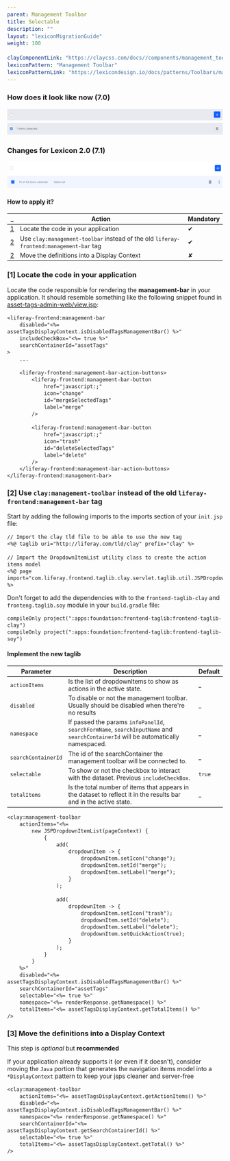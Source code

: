 ```yaml
---
parent: Management Toolbar
title: Selectable
description: ""
layout: "lexiconMigrationGuide"
weight: 100

clayComponentLink: "https://claycss.com/docs//components/management_toolbar.html"
lexiconPattern: "Management Toolbar"
lexiconPatternLink: "https://lexicondesign.io/docs/patterns/Toolbars/management_bar.html"
---
```


<article id="before-after">

### How does it look like now (7.0)

<img class="img img-thumbnail" src="/images/lexiconMigration/management_toolbar_selectable_old.png">

<img class="img img-thumbnail" src="/images/lexiconMigration/management_toolbar_selectable_active_old.png">

### Changes for Lexicon 2.0 (7.1)

<img class="img img-thumbnail" src="/images/lexiconMigration/management_toolbar_selectable_new.png">

<img class="img img-thumbnail" src="/images/lexiconMigration/management_toolbar_selectable_active_new.png">

</article>

<article id="management-toolbar-with-creation-menu">

#### How to apply it?

_ | Action | Mandatory
--- | --- | ---
[1](#step-2-1) | Locate the code in your application | ✔
[2](#step-2-2) | Use `clay:management-toolbar` instead of the old `liferay-frontend:management-bar` tag | ✔
[2](#step-3) | Move the definitions into a Display Context | ✘

### [1] Locate the code in your application <a id="step-1-1"></a>

Locate the code responsible for rendering the **management-bar** in your application. It should resemble something like the following snippet found in [asset-tags-admin-web/view.jsp](https://github.com/liferay/liferay-portal/blob/fe9dfcc0275660a0fe9aafb50ae6b169236f67cf/modules/apps/web-experience/asset/asset-tags-admin-web/src/main/resources/META-INF/resources/view.jsp#L28):

```text/html
<liferay-frontend:management-bar
	disabled="<%= assetTagsDisplayContext.isDisabledTagsManagementBar() %>"
	includeCheckBox="<%= true %>"
	searchContainerId="assetTags"
>
	...

	<liferay-frontend:management-bar-action-buttons>
		<liferay-frontend:management-bar-button
			href="javascript:;"
			icon="change"
			id="mergeSelectedTags"
			label="merge"
		/>

		<liferay-frontend:management-bar-button
			href="javascript:;"
			icon="trash"
			id="deleteSelectedTags"
			label="delete"
		/>
	</liferay-frontend:management-bar-action-buttons>
</liferay-frontend:management-bar>
```

### [2] Use `clay:management-toolbar` instead of the old `liferay-frontend:management-bar` tag <a id="step-1-2"></a>

Start by adding the following imports to the imports section of your `init.jsp` file:

```text/html
// Import the clay tld file to be able to use the new tag
<%@ taglib uri="http://liferay.com/tld/clay" prefix="clay" %>

// Import the DropdownItemList utility class to create the action items model
<%@ page import="com.liferay.frontend.taglib.clay.servlet.taglib.util.JSPDropdownItemList" %>
```

Don't forget to add the dependencies with to the `frontend-taglib-clay` and `fronteng.taglib.soy` module in your `build.gradle` file:

```text/html
compileOnly project(":apps:foundation:frontend-taglib:frontend-taglib-clay")
compileOnly project(":apps:foundation:frontend-taglib:frontend-taglib-soy")
```

#### Implement the new taglib

Parameter | Description | Default
--- | --- | ---
`actionItems` | Is the list of dropdownItems to show as actions in the active state. | _
`disabled` | To disable or not the management toolbar. Usually should be disabled when there're no results | _
`namespace` | If passed the params `infoPanelId`, `searchFormName`, `searchInputName` and `searchContainerId` will be automatically namespaced. | _
`searchContainerId` | The id of the searchContainer the management toolbar will be connected to. | _
`selectable` | To show or not the checkbox to interact with the dataset. Previous `includeCheckBox`. | `true`
`totalItems` | Is the total number of items that appears in the dataset to reflect it in the results bar and in the active state. | _

```text/html
<clay:management-toolbar
	actionItems="<%=
		new JSPDropdownItemList(pageContext) {
			{
				add(
					dropdownItem -> {
						dropdownItem.setIcon("change");
						dropdownItem.setId("merge");
						dropdownItem.setLabel("merge");
					}
				);

				add(
					dropdownItem -> {
						dropdownItem.setIcon("trash");
						dropdownItem.setId("delete");
						dropdownItem.setLabel("delete");
						dropdownItem.setQuickAction(true);
					}
				);
			}
		}
	%>"
	disabled="<%= assetTagsDisplayContext.isDisabledTagsManagementBar() %>"
	searchContainerId="assetTags"
	selectable="<%= true %>"
	namespace="<%= renderResponse.getNamespace() %>"
	totalItems="<%= assetTagsDisplayContext.getTotalItems() %>"
/>
```

### [3] Move the definitions into a Display Context <a id="step-3"></a>

<div class="alert alert-info">This step is <em>optional</em> but <strong>recommended</strong></div>

If your application already supports it (or even if it doesn't), consider moving the `Java` portion that generates the navigation items model into a `*DisplayContext` pattern to keep your jsps cleaner and server-free

```text/html
<clay:management-toolbar
	actionItems="<%= assetTagsDisplayContext.getActionItems() %>"
	disabled="<%= assetTagsDisplayContext.isDisabledTagsManagementBar() %>"
	namespace="<%= renderResponse.getNamespace() %>"
	searchContainerId="<%= assetTagsDisplayContext.getSearchContainerId() %>"
	selectable="<%= true %>"
	totalItems="<%= assetTagsDisplayContext.getTotal() %>"
/>
```
</article>